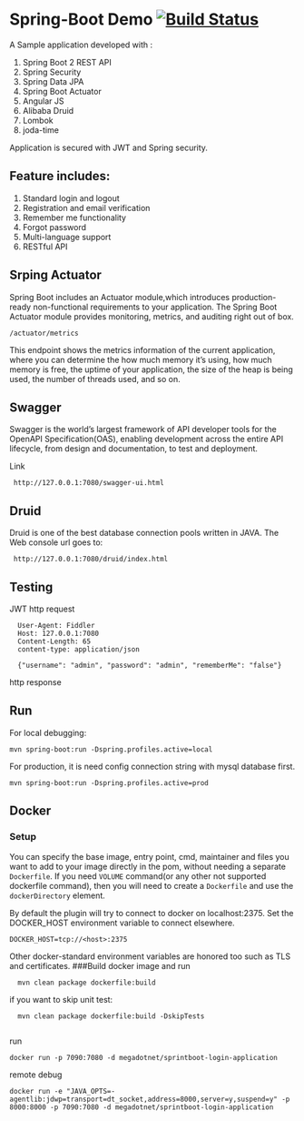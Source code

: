 # Spring-Boot Demo  [![Build Status](https://travis-ci.org/megadotnet/SpringBootDemoApp.png?branch=master)](https://travis-ci.org/megadotnet/SpringBootDemoApp/)
A Sample application developed with :
  1. Spring Boot 2 REST API
  2. Spring Security
  3. Spring Data JPA 
  4. Spring Boot Actuator 
  5. Angular JS
  6. Alibaba Druid
  7. Lombok
  8. joda-time
  
Application is secured with JWT and Spring security.


## Feature includes:
   1) Standard login and logout
   2) Registration and email verification
   3) Remember me functionality
   4) Forgot password
   5) Multi-language support
   6) RESTful API

## Srping Actuator
   Spring Boot includes an Actuator module,which introduces production-ready non-functional requirements 
to your application. The Spring Boot Actuator module provides monitoring, metrics, and auditing right out 
of box. 

    /actuator/metrics
This endpoint shows the metrics  information   of the current application, where you can determine the how 
much memory it’s using, how much memory is free, the uptime of your application, the size of the heap is 
being used, the number of threads used, and so on. 

## Swagger

   Swagger is the world’s largest framework of API developer tools for the OpenAPI Specification(OAS), enabling development across the entire API lifecycle, from design and documentation, to test and deployment.

   Link

     http://127.0.0.1:7080/swagger-ui.html
     
## Druid     
Druid is one of the best database connection pools written in JAVA. The Web console url goes to:
    
     http://127.0.0.1:7080/druid/index.html
     
## Testing
  JWT http request 
``` POST http://127.0.0.1:7080/api/authenticate HTTP/1.1
  User-Agent: Fiddler
  Host: 127.0.0.1:7080
  Content-Length: 65
  content-type: application/json
  
  {"username": "admin", "password": "admin", "rememberMe": "false"}
```
  http response
## Run
For local debugging:
``` 
mvn spring-boot:run -Dspring.profiles.active=local
``` 
For production, it is need config connection string with mysql database first.
``` 
mvn spring-boot:run -Dspring.profiles.active=prod
``` 

## Docker
### Setup
You can specify the base image, entry point, cmd, maintainer and files you want to add to your
image directly in the pom, without needing a separate `Dockerfile`.
If you need `VOLUME` command(or any other not supported dockerfile command), then you will need
to create a `Dockerfile` and use the `dockerDirectory` element.

By default the plugin will try to connect to docker on localhost:2375. Set the DOCKER_HOST 
environment variable to connect elsewhere.

    DOCKER_HOST=tcp://<host>:2375

Other docker-standard environment variables are honored too such as TLS and certificates.
###Build docker image and run
``` 
  mvn clean package dockerfile:build
```
  if you want to skip unit test:
``` 
  mvn clean package dockerfile:build -DskipTests
  
```
run
``` 
docker run -p 7090:7080 -d megadotnet/sprintboot-login-application
```
remote debug
``` 
docker run -e "JAVA_OPTS=-agentlib:jdwp=transport=dt_socket,address=8000,server=y,suspend=y" -p 8000:8000 -p 7090:7080 -d megadotnet/sprintboot-login-application
```